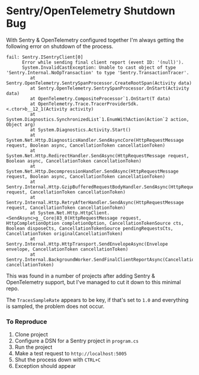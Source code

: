 # Sentry/OpenTelemetry Shutdown Bug

With Sentry & OpenTelemetry configured together I'm always getting the following error on shutdown of the process.

```
fail: Sentry.ISentryClient[0]
      Error while sending final client report (event ID: '(null)').
      System.InvalidCastException: Unable to cast object of type 'Sentry.Internal.NoOpTransaction' to type 'Sentry.TransactionTracer'.
         at Sentry.OpenTelemetry.SentrySpanProcessor.CreateRootSpan(Activity data)
         at Sentry.OpenTelemetry.SentrySpanProcessor.OnStart(Activity data)
         at OpenTelemetry.CompositeProcessor`1.OnStart(T data)
         at OpenTelemetry.Trace.TracerProviderSdk.<.ctor>b__12_1(Activity activity)
         at System.Diagnostics.SynchronizedList`1.EnumWithAction(Action`2 action, Object arg)
         at System.Diagnostics.Activity.Start()
         at System.Net.Http.DiagnosticsHandler.SendAsyncCore(HttpRequestMessage request, Boolean async, CancellationToken cancellationToken)
         at System.Net.Http.RedirectHandler.SendAsync(HttpRequestMessage request, Boolean async, CancellationToken cancellationToken)
         at System.Net.Http.DecompressionHandler.SendAsync(HttpRequestMessage request, Boolean async, CancellationToken cancellationToken)
         at Sentry.Internal.Http.GzipBufferedRequestBodyHandler.SendAsync(HttpRequestMessage request, CancellationToken cancellationToken)
         at Sentry.Internal.Http.RetryAfterHandler.SendAsync(HttpRequestMessage request, CancellationToken cancellationToken)
         at System.Net.Http.HttpClient.<SendAsync>g__Core|83_0(HttpRequestMessage request, HttpCompletionOption completionOption, CancellationTokenSource cts, Boolean disposeCts, CancellationTokenSource pendingRequestsCts, CancellationToken originalCancellationToken)
         at Sentry.Internal.Http.HttpTransport.SendEnvelopeAsync(Envelope envelope, CancellationToken cancellationToken)
         at Sentry.Internal.BackgroundWorker.SendFinalClientReportAsync(CancellationToken cancellationToken)
```

This was found in a number of projects after adding Sentry & OpenTelemetry support, but I've managed to cut it down to this minimal repo.

The `TracesSampleRate` appears to be key, if that's set to `1.0` and everything is sampled, the problem does not occur.

### To Reproduce

1. Clone project
1. Configure a DSN for a Sentry project in `program.cs`
1. Run the project
1. Make a test request to `http://localhost:5005`
1. Shut the process down with `CTRL+C`
1. Exception should appear
